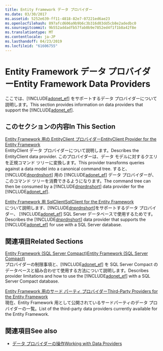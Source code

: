 ```yaml
---
title: Entity Framework データ プロバイダー
ms.date: 03/30/2017
ms.assetid: 5252e639-ff11-4818-82e7-07221ed6ae23
ms.openlocfilehash: 897afcd606a9b9b6c3b316d03dd5cb8e2adedbc0
ms.sourcegitcommit: 9b552addadfb57fab0b9e7852ed4f1f1b8a42f8e
ms.translationtype: MT
ms.contentlocale: ja-JP
ms.lasthandoff: 04/23/2019
ms.locfileid: "61606755"
---
```

# <a name="entity-framework-data-providers"></a><span data-ttu-id="f0a03-102">Entity Framework データ プロバイダー</span><span class="sxs-lookup"><span data-stu-id="f0a03-102">Entity Framework Data Providers</span></span>
<span data-ttu-id="f0a03-103">ここでは、[!INCLUDE[adonet_ef](../../../../../includes/adonet-ef-md.md)] をサポートするデータ プロバイダーについて説明します。</span><span class="sxs-lookup"><span data-stu-id="f0a03-103">This section provides information on data providers that support the [!INCLUDE[adonet_ef](../../../../../includes/adonet-ef-md.md)].</span></span>  
  
## <a name="in-this-section"></a><span data-ttu-id="f0a03-104">このセクションの内容</span><span class="sxs-lookup"><span data-stu-id="f0a03-104">In This Section</span></span>  
 [<span data-ttu-id="f0a03-105">Entity Framework 用の EntityClient プロバイダー</span><span class="sxs-lookup"><span data-stu-id="f0a03-105">EntityClient Provider for the Entity Framework</span></span>](../../../../../docs/framework/data/adonet/ef/entityclient-provider-for-the-entity-framework.md)  
 <span data-ttu-id="f0a03-106">EntityClient データ プロバイダーについて説明します。</span><span class="sxs-lookup"><span data-stu-id="f0a03-106">Describes the EntityClient data provider.</span></span> <span data-ttu-id="f0a03-107">このプロバイダーは、データ モデルに対するクエリを正規コマンド ツリーに変換します。</span><span class="sxs-lookup"><span data-stu-id="f0a03-107">This provider transforms queries against a data model into a canonical command tree.</span></span> <span data-ttu-id="f0a03-108">すると、[!INCLUDE[dnprdnshort](../../../../../includes/dnprdnshort-md.md)] 用の [!INCLUDE[adonet_ef](../../../../../includes/adonet-ef-md.md)] データ プロバイダーが、このコマンド ツリーを消費できるようになります。</span><span class="sxs-lookup"><span data-stu-id="f0a03-108">The command tree can then be consumed by a [!INCLUDE[dnprdnshort](../../../../../includes/dnprdnshort-md.md)] data provider for the [!INCLUDE[adonet_ef](../../../../../includes/adonet-ef-md.md)].</span></span>  
  
 [<span data-ttu-id="f0a03-109">Entity Framework 用 SqlClient</span><span class="sxs-lookup"><span data-stu-id="f0a03-109">SqlClient for the Entity Framework</span></span>](../../../../../docs/framework/data/adonet/ef/sqlclient-for-the-entity-framework.md)  
 <span data-ttu-id="f0a03-110">について説明します、[!INCLUDE[dnprdnshort](../../../../../includes/dnprdnshort-md.md)]をサポートするデータ プロバイダー、 [!INCLUDE[adonet_ef](../../../../../includes/adonet-ef-md.md)] SQL Server データベースで使用するためです。</span><span class="sxs-lookup"><span data-stu-id="f0a03-110">Describes the [!INCLUDE[dnprdnshort](../../../../../includes/dnprdnshort-md.md)] data provider that supports the [!INCLUDE[adonet_ef](../../../../../includes/adonet-ef-md.md)] for use with a SQL Server database.</span></span>  
  
## <a name="related-sections"></a><span data-ttu-id="f0a03-111">関連項目</span><span class="sxs-lookup"><span data-stu-id="f0a03-111">Related Sections</span></span>  
 [<span data-ttu-id="f0a03-112">Entity Framework (SQL Server Compact)</span><span class="sxs-lookup"><span data-stu-id="f0a03-112">Entity Framework (SQL Server Compact)</span></span>](https://go.microsoft.com/fwlink/?LinkId=135638)  
 <span data-ttu-id="f0a03-113">プロバイダーの制限事項と、[!INCLUDE[adonet_ef](../../../../../includes/adonet-ef-md.md)] を SQL Server Compact のデータベースと組み合わせて使用する方法について説明します。</span><span class="sxs-lookup"><span data-stu-id="f0a03-113">Describes provider limitations and how to use the [!INCLUDE[adonet_ef](../../../../../includes/adonet-ef-md.md)] with a SQL Server Compact database.</span></span>  
  
 [<span data-ttu-id="f0a03-114">Entity Framework 用のサード パーティ プロバイダー</span><span class="sxs-lookup"><span data-stu-id="f0a03-114">Third-Party Providers for the Entity Framework</span></span>](https://go.microsoft.com/fwlink/?LinkId=143699)  
 <span data-ttu-id="f0a03-115">現在、Entity Framework 用として公開されているサードパーティのデータ プロバイダーの一覧。</span><span class="sxs-lookup"><span data-stu-id="f0a03-115">List of the third-party data providers currently available for the Entity Framework.</span></span>  
  
## <a name="see-also"></a><span data-ttu-id="f0a03-116">関連項目</span><span class="sxs-lookup"><span data-stu-id="f0a03-116">See also</span></span>

- [<span data-ttu-id="f0a03-117">データ プロバイダーの操作</span><span class="sxs-lookup"><span data-stu-id="f0a03-117">Working with Data Providers</span></span>](../../../../../docs/framework/data/adonet/ef/working-with-data-providers.md)
